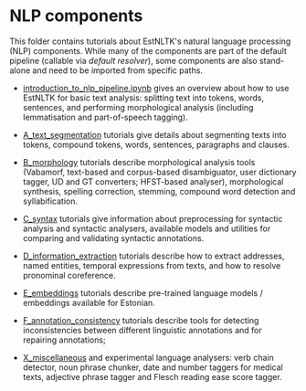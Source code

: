 NLP components
============

This folder contains tutorials about EstNLTK's natural language processing (NLP) components. 
While many of the components are part of the default pipeline (callable via _default resolver_), some components are also stand-alone and need to be imported from specific paths.

* [introduction_to_nlp_pipeline.ipynb](../basics/introduction_to_nlp_pipeline.ipynb) gives an overview about how to use EstNLTK for basic text analysis: splitting text into tokens, words, sentences, and performing morphological analysis (including lemmatisation and part-of-speech tagging).

* [A_text_segmentation](A_text_segmentation/) tutorials give details about segmenting texts into tokens, compound tokens, words, sentences, paragraphs and clauses.

* [B_morphology](B_morphology/) tutorials describe morphological analysis tools (Vabamorf, text-based and corpus-based disambiguator, user dictionary tagger, UD and GT converters; HFST-based analyser), morphological synthesis, spelling correction, stemming, compound word detection and syllabification.

* [C_syntax](C_syntax/) tutorials give information about preprocessing for syntactic analysis and syntactic analysers, available models and utilities for comparing and validating syntactic annotations.

* [D_information_extraction](D_information_extraction/) tutorials describe how to extract addresses, named entities, temporal expressions from texts, and how to resolve pronominal coreference.

* [E_embeddings](E_embeddings/) tutorials describe pre-trained language models / embeddings available for Estonian.

* [F_annotation_consistency](F_annotation_consistency/) tutorials describe tools for detecting inconsistencies between different linguistic annotations and for repairing annotations;

* [X_miscellaneous](X_miscellaneous/) and experimental language analysers: verb chain detector, noun phrase chunker, date and number taggers for medical texts,  adjective phrase tagger and Flesch reading ease score tagger.


